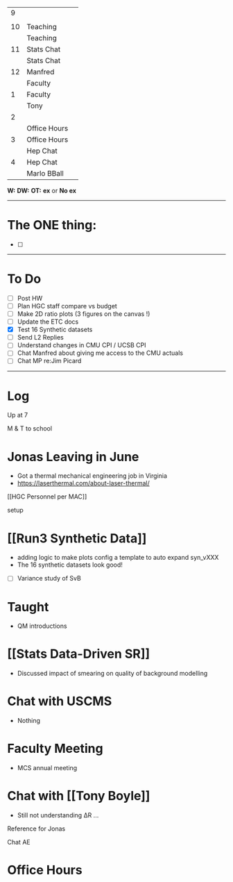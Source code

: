 
|     |              |     |
| --- | ------------ | --- |
| 9   |              |     |
|     |              |     |
| 10  | Teaching     |     |
|     | Teaching     |     |
| 11  | Stats Chat   |     |
|     | Stats Chat   |     |
| 12  | Manfred      |     |
|     | Faculty      |     |
| 1   | Faculty      |     |
|     | Tony         |     |
| 2   |              |     |
|     | Office Hours |     |
| 3   | Office Hours |     |
|     | Hep Chat     |     |
| 4   | Hep Chat     |     |
|     | Marlo BBall  |     |

**W:**
**DW:**
**OT:**
**ex** or **No ex**

---
# The ONE thing: 
- [ ] 

---
# To Do

- [ ] Post HW
- [ ] Plan HGC staff compare vs budget
- [ ] Make 2D ratio plots (3 figures on the canvas !)
- [ ] Update the ETC docs
- [x]  Test 16 Synthetic datasets
- [ ] Send L2 Replies
- [ ] Understand changes in CMU CPI / UCSB CPI
- [ ] Chat Manfred about giving me access to the CMU actuals 
- [ ] Chat MP re:Jim Picard

---

# Log

Up at 7 

M & T to school 

# Jonas Leaving in June
- Got a thermal mechanical engineering job in Virginia  
- https://laserthermal.com/about-laser-thermal/

[[HGC Personnel per MAC]]

setup

# [[Run3 Synthetic Data]]
- adding logic to make plots config a template to auto expand syn_vXXX
- The 16 synthetic datasets look good! 
- [ ] Variance study of SvB

# Taught 
- QM introductions

# [[Stats Data-Driven SR]]
- Discussed impact of smearing on quality of background modelling

# Chat with USCMS
- Nothing

# Faculty Meeting
- MCS annual meeting

# Chat with [[Tony Boyle]]
- Still not understanding ΔR ... 


Reference for Jonas

Chat AE

# Office Hours